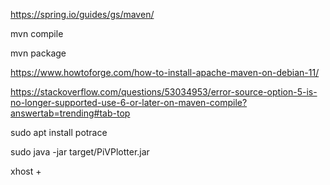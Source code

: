 https://spring.io/guides/gs/maven/

mvn compile

mvn package

https://www.howtoforge.com/how-to-install-apache-maven-on-debian-11/


https://stackoverflow.com/questions/53034953/error-source-option-5-is-no-longer-supported-use-6-or-later-on-maven-compile?answertab=trending#tab-top

sudo apt install potrace

sudo java -jar target/PiVPlotter.jar

xhost +
